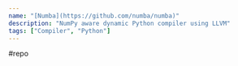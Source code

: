 ```yaml
---
name: "[Numba](https://github.com/numba/numba)"
description: "NumPy aware dynamic Python compiler using LLVM"
tags: ["Compiler", "Python"]
---
```

#repo
